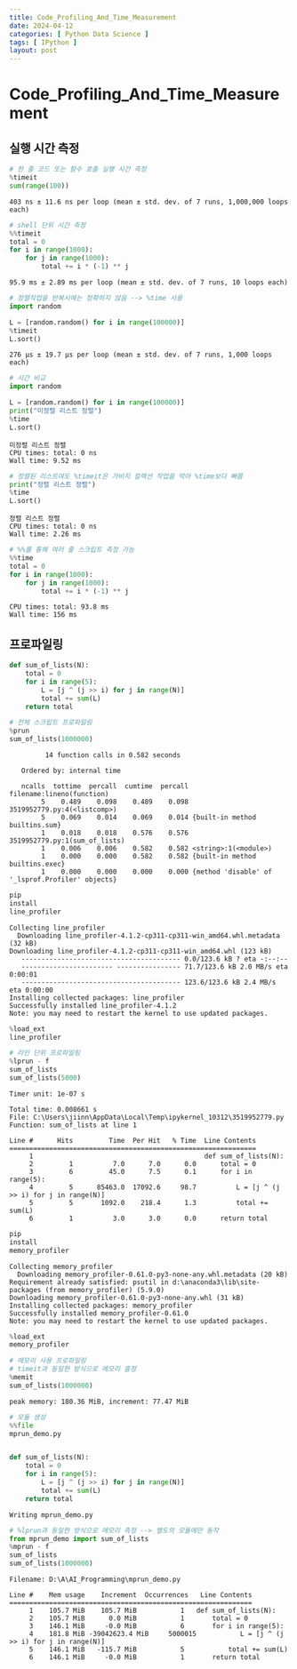 ```yaml
---
title: Code_Profiling_And_Time_Measurement
date: 2024-04-12
categories: [ Python Data Science ]
tags: [ IPython ]
layout: post
---
```


# Code_Profiling_And_Time_Measurement

## 실행 시간 측정

```python
# 한 줄 코드 또는 함수 호출 실행 시간 측정
%timeit
sum(range(100))
```

    403 ns ± 11.6 ns per loop (mean ± std. dev. of 7 runs, 1,000,000 loops each)

```python
# shell 단위 시간 측정
%%timeit
total = 0
for i in range(1000):
    for j in range(1000):
        total += i * (-1) ** j
```

    95.9 ms ± 2.89 ms per loop (mean ± std. dev. of 7 runs, 10 loops each)

```python
# 정렬작업을 반복시에는 정확하지 않음 --> %time 사용
import random

L = [random.random() for i in range(100000)]
%timeit
L.sort()
```

    276 µs ± 19.7 µs per loop (mean ± std. dev. of 7 runs, 1,000 loops each)

```python
# 시간 비교
import random

L = [random.random() for i in range(100000)]
print("미정렬 리스트 정렬")
%time
L.sort()
```

    미정렬 리스트 정렬
    CPU times: total: 0 ns
    Wall time: 9.52 ms

```python
# 정렬된 리스트여도 %timeit은 가비지 컬렉션 작업을 막아 %time보다 빠름
print("정렬 리스트 정렬")
%time
L.sort()
```

    정렬 리스트 정렬
    CPU times: total: 0 ns
    Wall time: 2.26 ms

```python
# %%를 통해 여러 줄 스크립트 측정 가능
%%time
total = 0
for i in range(1000):
    for j in range(1000):
        total += i * (-1) ** j
```

    CPU times: total: 93.8 ms
    Wall time: 156 ms

## 프로파일링

```python
def sum_of_lists(N):
    total = 0
    for i in range(5):
        L = [j ^ (j >> i) for j in range(N)]
        total += sum(L)
    return total
```

```python
# 전체 스크립트 프로파일링
%prun
sum_of_lists(1000000)
```

             14 function calls in 0.582 seconds
    
       Ordered by: internal time
    
       ncalls  tottime  percall  cumtime  percall filename:lineno(function)
            5    0.489    0.098    0.489    0.098 3519952779.py:4(<listcomp>)
            5    0.069    0.014    0.069    0.014 {built-in method builtins.sum}
            1    0.018    0.018    0.576    0.576 3519952779.py:1(sum_of_lists)
            1    0.006    0.006    0.582    0.582 <string>:1(<module>)
            1    0.000    0.000    0.582    0.582 {built-in method builtins.exec}
            1    0.000    0.000    0.000    0.000 {method 'disable' of '_lsprof.Profiler' objects}

```python
pip
install
line_profiler
```

    Collecting line_profiler
      Downloading line_profiler-4.1.2-cp311-cp311-win_amd64.whl.metadata (32 kB)
    Downloading line_profiler-4.1.2-cp311-cp311-win_amd64.whl (123 kB)
       ---------------------------------------- 0.0/123.6 kB ? eta -:--:--
       ----------------------- ---------------- 71.7/123.6 kB 2.0 MB/s eta 0:00:01
       ---------------------------------------- 123.6/123.6 kB 2.4 MB/s eta 0:00:00
    Installing collected packages: line_profiler
    Successfully installed line_profiler-4.1.2
    Note: you may need to restart the kernel to use updated packages.

```python
%load_ext
line_profiler
```

```python
# 라인 단위 프로파일링
%lprun - f
sum_of_lists
sum_of_lists(5000)
```

    Timer unit: 1e-07 s
    
    Total time: 0.008661 s
    File: C:\Users\jiinn\AppData\Local\Temp\ipykernel_10312\3519952779.py
    Function: sum_of_lists at line 1
    
    Line #      Hits         Time  Per Hit   % Time  Line Contents
    ==============================================================
         1                                           def sum_of_lists(N):
         2         1          7.0      7.0      0.0      total = 0
         3         6         45.0      7.5      0.1      for i in range(5):
         4         5      85463.0  17092.6     98.7          L = [j ^ (j >> i) for j in range(N)]
         5         5       1092.0    218.4      1.3          total += sum(L)
         6         1          3.0      3.0      0.0      return total

```python
pip
install
memory_profiler
```

    Collecting memory_profiler
      Downloading memory_profiler-0.61.0-py3-none-any.whl.metadata (20 kB)
    Requirement already satisfied: psutil in d:\anaconda3\lib\site-packages (from memory_profiler) (5.9.0)
    Downloading memory_profiler-0.61.0-py3-none-any.whl (31 kB)
    Installing collected packages: memory_profiler
    Successfully installed memory_profiler-0.61.0
    Note: you may need to restart the kernel to use updated packages.

```python
%load_ext
memory_profiler
```

```python
# 메모리 사용 프로파일링
# timeit과 동일한 방식으로 메모리 츨정
%memit
sum_of_lists(1000000)
```

    peak memory: 180.36 MiB, increment: 77.47 MiB

```python
# 모듈 생성
%%file
mprun_demo.py


def sum_of_lists(N):
    total = 0
    for i in range(5):
        L = [j ^ (j >> i) for j in range(N)]
        total += sum(L)
    return total
```

    Writing mprun_demo.py

```python
# %lprun과 동일한 방식으로 메모리 측정 --> 별도의 모듈에만 동작
from mprun_demo import sum_of_lists
%mprun - f
sum_of_lists
sum_of_lists(1000000)
```

    Filename: D:\A\AI_Programming\mprun_demo.py
    
    Line #    Mem usage    Increment  Occurrences   Line Contents
    =============================================================
         1    105.7 MiB    105.7 MiB           1   def sum_of_lists(N):
         2    105.7 MiB      0.0 MiB           1       total = 0
         3    146.1 MiB     -0.0 MiB           6       for i in range(5):
         4    181.8 MiB -39042623.4 MiB     5000015           L = [j ^ (j >> i) for j in range(N)]
         5    146.1 MiB   -115.7 MiB           5           total += sum(L)
         6    146.1 MiB     -0.0 MiB           1       return total

